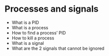 # Processes and signals
  - What is a PID
  - What is a process
  - How to find a process’ PID
  - How to kill a process
  - What is a signal
  - What are the 2 signals that cannot be ignored